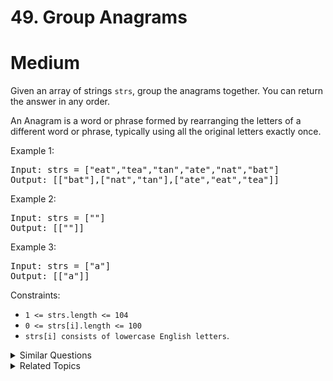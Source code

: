 # 49. Group Anagrams

# Medium

Given an array of strings `strs`, group the anagrams together. You can return the answer in any order.

An Anagram is a word or phrase formed by rearranging the letters of a different word or phrase, typically using all the original letters exactly once.

Example 1:

<pre>
Input: strs = ["eat","tea","tan","ate","nat","bat"]
Output: [["bat"],["nat","tan"],["ate","eat","tea"]]
</pre>

Example 2:

<pre>
Input: strs = [""]
Output: [[""]]
</pre>

Example 3:

<pre>
Input: strs = ["a"]
Output: [["a"]]
</pre>

Constraints:

-   `1 <= strs.length <= 104`
-   `0 <= strs[i].length <= 100`
-   `strs[i] consists of lowercase English letters`.

<details>
<summary> Similar Questions </summary>

-   `Valid Anagram - Easy`
-   `Group Shifted Strings - Medium`
-   `Count Anagrams - Hard`

</details>

<details>
<summary> Related Topics </summary>

-   `Array`
-   `Hash Table`
-   `String`
-   `Sorting`

</details>
